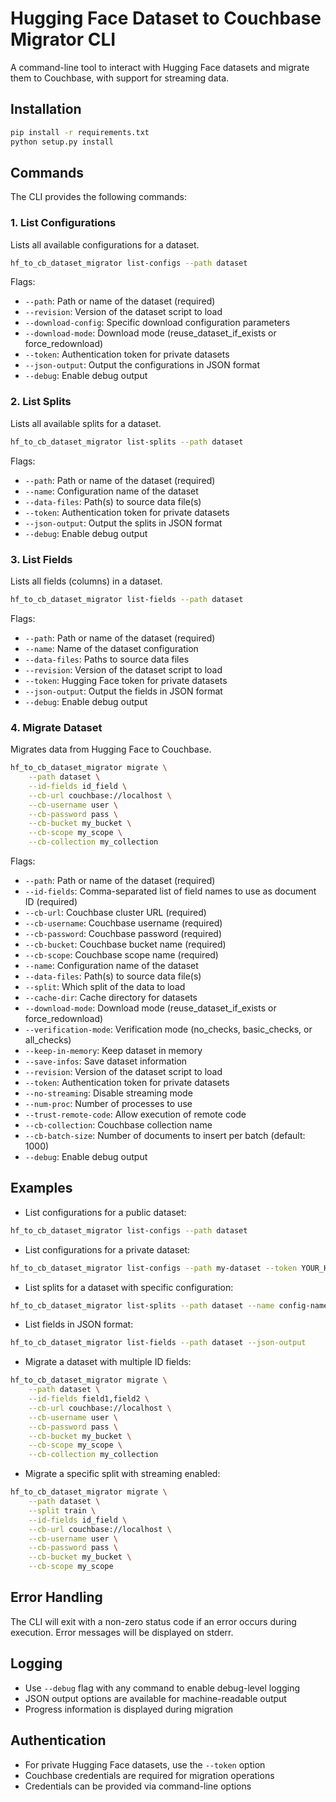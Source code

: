 # Hugging Face Dataset to Couchbase Migrator CLI

A command-line tool to interact with Hugging Face datasets and migrate them to Couchbase, with support for streaming data.

## Installation

```bash
pip install -r requirements.txt
python setup.py install
```

## Commands

The CLI provides the following commands:

### 1. List Configurations

Lists all available configurations for a dataset.

```bash
hf_to_cb_dataset_migrator list-configs --path dataset
```

Flags:

- `--path`: Path or name of the dataset (required)
- `--revision`: Version of the dataset script to load
- `--download-config`: Specific download configuration parameters
- `--download-mode`: Download mode (reuse_dataset_if_exists or force_redownload)
- `--token`: Authentication token for private datasets
- `--json-output`: Output the configurations in JSON format
- `--debug`: Enable debug output

### 2. List Splits

Lists all available splits for a dataset.

```bash
hf_to_cb_dataset_migrator list-splits --path dataset
```

Flags:

- `--path`: Path or name of the dataset (required)
- `--name`: Configuration name of the dataset
- `--data-files`: Path(s) to source data file(s)
- `--token`: Authentication token for private datasets
- `--json-output`: Output the splits in JSON format
- `--debug`: Enable debug output

### 3. List Fields

Lists all fields (columns) in a dataset.

```bash
hf_to_cb_dataset_migrator list-fields --path dataset
```

Flags:

- `--path`: Path or name of the dataset (required)
- `--name`: Name of the dataset configuration
- `--data-files`: Paths to source data files
- `--revision`: Version of the dataset script to load
- `--token`: Hugging Face token for private datasets
- `--json-output`: Output the fields in JSON format
- `--debug`: Enable debug output

### 4. Migrate Dataset

Migrates data from Hugging Face to Couchbase.

```bash
hf_to_cb_dataset_migrator migrate \
    --path dataset \
    --id-fields id_field \
    --cb-url couchbase://localhost \
    --cb-username user \
    --cb-password pass \
    --cb-bucket my_bucket \
    --cb-scope my_scope \
    --cb-collection my_collection
```

Flags:

- `--path`: Path or name of the dataset (required)
- `--id-fields`: Comma-separated list of field names to use as document ID (required)
- `--cb-url`: Couchbase cluster URL (required)
- `--cb-username`: Couchbase username (required)
- `--cb-password`: Couchbase password (required)
- `--cb-bucket`: Couchbase bucket name (required)
- `--cb-scope`: Couchbase scope name (required)
- `--name`: Configuration name of the dataset
- `--data-files`: Path(s) to source data file(s)
- `--split`: Which split of the data to load
- `--cache-dir`: Cache directory for datasets
- `--download-mode`: Download mode (reuse_dataset_if_exists or force_redownload)
- `--verification-mode`: Verification mode (no_checks, basic_checks, or all_checks)
- `--keep-in-memory`: Keep dataset in memory
- `--save-infos`: Save dataset information
- `--revision`: Version of the dataset script to load
- `--token`: Authentication token for private datasets
- `--no-streaming`: Disable streaming mode
- `--num-proc`: Number of processes to use
- `--trust-remote-code`: Allow execution of remote code
- `--cb-collection`: Couchbase collection name
- `--cb-batch-size`: Number of documents to insert per batch (default: 1000)
- `--debug`: Enable debug output

## Examples

- List configurations for a public dataset:

```bash
hf_to_cb_dataset_migrator list-configs --path dataset
```

- List configurations for a private dataset:

```bash
hf_to_cb_dataset_migrator list-configs --path my-dataset --token YOUR_HF_TOKEN
```

- List splits for a dataset with specific configuration:

```bash
hf_to_cb_dataset_migrator list-splits --path dataset --name config-name
```

- List fields in JSON format:

```bash
hf_to_cb_dataset_migrator list-fields --path dataset --json-output
```

- Migrate a dataset with multiple ID fields:

```bash
hf_to_cb_dataset_migrator migrate \
    --path dataset \
    --id-fields field1,field2 \
    --cb-url couchbase://localhost \
    --cb-username user \
    --cb-password pass \
    --cb-bucket my_bucket \
    --cb-scope my_scope \
    --cb-collection my_collection
```

- Migrate a specific split with streaming enabled:

```bash
hf_to_cb_dataset_migrator migrate \
    --path dataset \
    --split train \
    --id-fields id_field \
    --cb-url couchbase://localhost \
    --cb-username user \
    --cb-password pass \
    --cb-bucket my_bucket \
    --cb-scope my_scope
```

## Error Handling

The CLI will exit with a non-zero status code if an error occurs during execution. Error messages will be displayed on stderr.

## Logging

- Use `--debug` flag with any command to enable debug-level logging
- JSON output options are available for machine-readable output
- Progress information is displayed during migration

## Authentication

- For private Hugging Face datasets, use the `--token` option
- Couchbase credentials are required for migration operations
- Credentials can be provided via command-line options
